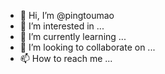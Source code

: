 - 👋 Hi, I’m @pingtoumao
- 👀 I’m interested in ...
- 🌱 I’m currently learning ...
- 💞️ I’m looking to collaborate on ...
- 📫 How to reach me ...

<!---
pingtoumao/pingtoumao is a ✨ special ✨ repository because its `README.md` (this file) appears on your GitHub profile.
You can click the Preview link to take a look at your changes.
--->
